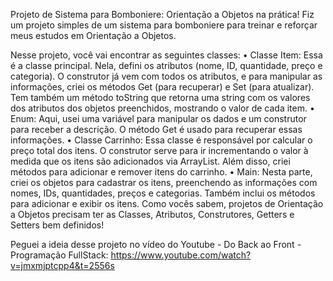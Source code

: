 Projeto de Sistema para Bomboniere: Orientação a Objetos na prática!
Fiz um projeto simples de um sistema para bomboniere para treinar e reforçar meus estudos em Orientação a Objetos. 

Nesse projeto, você vai encontrar as seguintes classes:
•	Classe Item: Essa é a classe principal. Nela, defini os atributos (nome, ID, quantidade, preço e categoria). O construtor já vem com todos os atributos, e para manipular as informações, criei os métodos Get (para recuperar) e Set (para atualizar). Tem também um método toString que retorna uma string com os valores dos atributos dos objetos preenchidos, mostrando o valor de cada item.
•	Enum: Aqui, usei uma variável para manipular os dados e um construtor para receber a descrição. O método Get é usado para recuperar essas informações.
•	Classe Carrinho: Essa classe é responsável por calcular o preço total dos itens. O construtor serve para ir incrementando o valor à medida que os itens são adicionados via ArrayList. Além disso, criei métodos para adicionar e remover itens do carrinho.
•	Main: Nesta parte, criei os objetos para cadastrar os itens, preenchendo as informações com nomes, IDs, quantidades, preços e categorias. Também inclui os métodos para adicionar e exibir os itens.
Como vocês sabem, projetos de Orientação a Objetos precisam ter as Classes, Atributos, Construtores, Getters e Setters bem definidos!

Peguei a ideia desse projeto no vídeo do Youtube - Do Back ao Front - Programação FullStack: https://www.youtube.com/watch?v=jmxmjptcpp4&t=2556s
